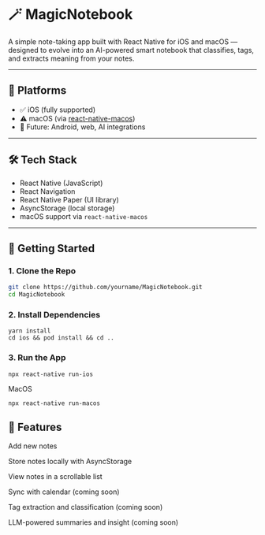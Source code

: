 # 🪄 MagicNotebook

A simple note-taking app built with React Native for iOS and macOS — designed to evolve into an AI-powered smart notebook that classifies, tags, and extracts meaning from your notes.

---

## 📱 Platforms

- ✅ iOS (fully supported)
- ⚠️ macOS (via [react-native-macos](https://github.com/microsoft/react-native-macos))
- 🧪 Future: Android, web, AI integrations

---

## 🛠️ Tech Stack

- React Native (JavaScript)
- React Navigation
- React Native Paper (UI library)
- AsyncStorage (local storage)
- macOS support via `react-native-macos`

---

## 🚀 Getting Started

### 1. Clone the Repo

```bash
git clone https://github.com/yourname/MagicNotebook.git
cd MagicNotebook
```

### 2. Install Dependencies

```
yarn install
cd ios && pod install && cd ..
```

### 3. Run the App

```
npx react-native run-ios
```

MacOS

```
npx react-native run-macos
```

## 🧪 Features
 
Add new notes

Store notes locally with AsyncStorage

View notes in a scrollable list

Sync with calendar (coming soon)

Tag extraction and classification (coming soon)

LLM-powered summaries and insight (coming soon)